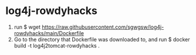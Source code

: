 # log4j-rowdyhacks

1. run $ wget https://raw.githubusercontent.com/sgwgsw/log4j-rowdyhacks/main/Dockerfile
2. Go to the directory that Dockerfile was downloaded to, and run $ docker build -t log4j2tomcat-rowdyhacks .
